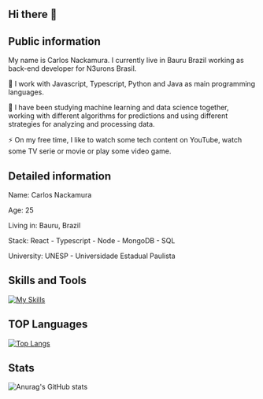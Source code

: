 ## Hi there 👋

## Public information
My name is Carlos Nackamura. I currently live in Bauru Brazil working as back-end developer for N3urons Brasil.

🔭 I work with Javascript, Typescript, Python and Java as main programming languages.

🌱 I have been studying machine learning and data science together, working with different algorithms for predictions and using different strategies for analyzing and processing data.

⚡ On my free time, I like to watch some tech content on YouTube, watch some TV serie or movie or play some video game.

## Detailed information
Name: Carlos Nackamura

Age: 25

Living in: Bauru, Brazil

Stack: React - Typescript - Node - MongoDB - SQL

University: UNESP - Universidade Estadual Paulista


## Skills and Tools
[![My Skills](https://skillicons.dev/icons?i=aws,azure,vscode,js,nodejs,typescript,express,nestjs,python,django,java,spring,mongodb,postgres,mysql)](https://skillicons.dev)


## TOP Languages
[![Top Langs](https://github-readme-stats.vercel.app/api/top-langs/?username=carlosnack)](https://github.com/anuraghazra/github-readme-stats)

## Stats

![Anurag's GitHub stats](https://github-readme-stats.vercel.app/api?username=carlosnack&hide=issues,stars&hide_rank&theme=transparent)






<!--
**carlosnack/carlosnack** is a ✨ _special_ ✨ repository because its `README.md` (this file) appears on your GitHub profile.

Here are some ideas to get you started:

- 🔭 I’m currently working on ...
- 🌱 I’m currently learning ...
- 👯 I’m looking to collaborate on ...
- 🤔 I’m looking for help with ...
- 💬 Ask me about ...
- 📫 How to reach me: ...
- 😄 Pronouns: ...
- ⚡ Fun fact: ...
-->
